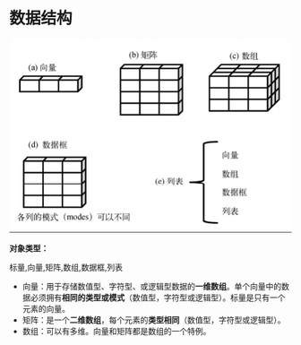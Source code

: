 # 数据结构

![](/assets/import.png)

**对象类型：**

标量,向量,矩阵,数组,数据框,列表

* 向量：用于存储数值型、字符型、或逻辑型数据的**一维数组**。单个向量中的数据必须拥有**相同的类型或模式**（数值型，字符型或逻辑型）。标量是只有一个元素的向量。
* 矩阵：是一个**二维数组**，每个元素的**类型相同**（数值型，字符型或逻辑型）。
* 数组：可以有多维。向量和矩阵都是数组的一个特例。



